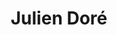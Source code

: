 ---
layout: post
category: concert
title: Julien Doré
artists: 
- Julien Doré
place: 
- Bercy
altplace:
- Accor Arena
country: France
city: Paris
---